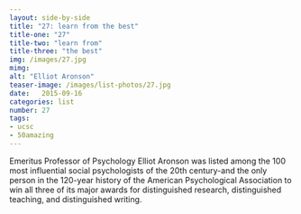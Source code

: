 ```yaml
---
layout: side-by-side
title: "27: learn from the best"
title-one: "27"
title-two: "learn from"
title-three: "the best"
img: /images/27.jpg
mimg: 
alt: "Elliot Aronson"
teaser-image: /images/list-photos/27.jpg
date:   2015-09-16
categories: list
number: 27
tags:
- ucsc
- 50amazing
---
```

Emeritus Professor of Psychology Elliot Aronson was listed among the 100 most influential social psychologists of the 20th century-and the only person in the 120-year history of the American Psychological Association to win all three of its major awards for distinguished research, distinguished teaching, and distinguished writing.